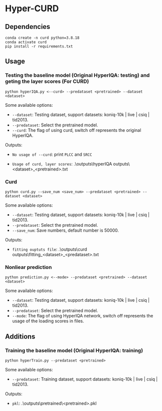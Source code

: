 # Hyper-CURD

## Dependencies

```
conda create -n curd python=3.8.18
conda activate curd
pip install -r requirements.txt
```

## Usage
### Testing the baseline model (Original HyperIQA: testing) and geting the layer scores (For CURD)

```
python hyperIQA.py <--curd> --predataset <pretrained> --dataset <dataset>
```

Some available options:
* `--dataset`: Testing dataset, support datasets:  koniq-10k | live | csiq | tid2013.
* `--predataset`: Select the pretrained model.
* `--curd`: The flag of using curd, switch off represents the original HyperIQA.


Outputs:
* `No usage of --curd`: print `PLCC` and `SRCC`

* `Usage of curd, layer scores`: .\outputs\hyperIQA outputs\\\<dataset>_\<pretrained>.txt

### Curd

```
python curd.py --save_num <save_num> --predataset <pretrained> --dataset <dataset> 
```

Some available options:
* `--dataset`: Testing dataset, support datasets:  koniq-10k | live | csiq | tid2013.
* `--predataset`: Select the pretrained model.
* `--save_num`: Save numbers, default number is 50000.

Outputs:
* `fitting ouptuts file`: .\outputs\curd outputs\fitting\_\<dataset>\_\<predataset>.txt

### Nonliear prediction

```
python prediction.py <--mode> --predataset <pretrained> --dataset <dataset>
```

Some available options:
* `--dataset`: Testing dataset, support datasets:  koniq-10k | live | csiq | tid2013.
* `--predataset`: Select the pretrained model.
* `--mode`: The flag of using HyperIQA network, switch off represents the usage of the loading scores in files.



## Additions

### Training the baseline model (Original HyperIQA: training)

```
python hyperTrain.py --predataset <pretrained>
```

Some available options:
* `--predataset`: Training dataset, support datasets: koniq-10k | live | csiq | tid2013.

Outputs:
* `pkl`: .\outputs\pretrained\\\<pretrained>.pkl